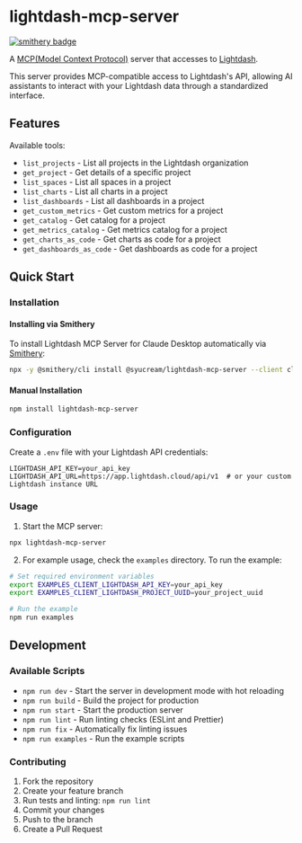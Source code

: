 # lightdash-mcp-server
[![smithery badge](https://smithery.ai/badge/@syucream/lightdash-mcp-server)](https://smithery.ai/server/@syucream/lightdash-mcp-server)

A [MCP(Model Context Protocol)](https://www.anthropic.com/news/model-context-protocol) server that accesses to [Lightdash](https://www.lightdash.com/).

This server provides MCP-compatible access to Lightdash's API, allowing AI assistants to interact with your Lightdash data through a standardized interface.

## Features

Available tools:

- `list_projects` - List all projects in the Lightdash organization
- `get_project` - Get details of a specific project
- `list_spaces` - List all spaces in a project
- `list_charts` - List all charts in a project
- `list_dashboards` - List all dashboards in a project
- `get_custom_metrics` - Get custom metrics for a project
- `get_catalog` - Get catalog for a project
- `get_metrics_catalog` - Get metrics catalog for a project
- `get_charts_as_code` - Get charts as code for a project
- `get_dashboards_as_code` - Get dashboards as code for a project

## Quick Start

### Installation

#### Installing via Smithery

To install Lightdash MCP Server for Claude Desktop automatically via [Smithery](https://smithery.ai/server/@syucream/lightdash-mcp-server):

```bash
npx -y @smithery/cli install @syucream/lightdash-mcp-server --client claude
```

#### Manual Installation
```bash
npm install lightdash-mcp-server
```

### Configuration

Create a `.env` file with your Lightdash API credentials:

```env
LIGHTDASH_API_KEY=your_api_key
LIGHTDASH_API_URL=https://app.lightdash.cloud/api/v1  # or your custom Lightdash instance URL
```

### Usage

1. Start the MCP server:
```bash
npx lightdash-mcp-server
```

2. For example usage, check the `examples` directory. To run the example:
```bash
# Set required environment variables
export EXAMPLES_CLIENT_LIGHTDASH_API_KEY=your_api_key
export EXAMPLES_CLIENT_LIGHTDASH_PROJECT_UUID=your_project_uuid

# Run the example
npm run examples
```

## Development

### Available Scripts

- `npm run dev` - Start the server in development mode with hot reloading
- `npm run build` - Build the project for production
- `npm run start` - Start the production server
- `npm run lint` - Run linting checks (ESLint and Prettier)
- `npm run fix` - Automatically fix linting issues
- `npm run examples` - Run the example scripts

### Contributing

1. Fork the repository
2. Create your feature branch
3. Run tests and linting: `npm run lint`
4. Commit your changes
5. Push to the branch
6. Create a Pull Request
